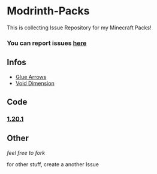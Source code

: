 <!--

https://github.com/ShadowDara/Modrinth-Packs/issues

-->

# Modrinth-Packs

This is collecting Issue Repository for my Minecraft Packs!

### You can report issues [here](https://github.com/ShadowDara/Modrinth-Packs/issues)

## Infos
- [Glue Arrows](_MD_/Glue_Arrows)
- [Void Dimension](_MD_/Void_Dimension)

## Code

### [1.20.1](1.20.1/)

## Other

*feel free to fork*

for other stuff, create a another Issue
